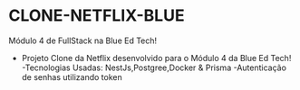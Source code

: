 # CLONE-NETFLIX-BLUE
Módulo 4 de FullStack na Blue Ed Tech!

- Projeto Clone da Netflix desenvolvido para o Módulo 4 da Blue Ed Tech!
-Tecnologias Usadas: NestJs,Postgree,Docker & Prisma
-Autenticação de senhas utilizando token 
